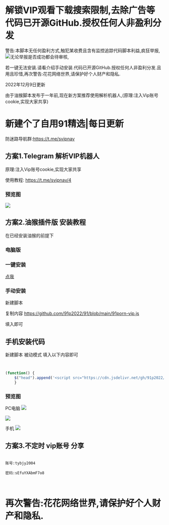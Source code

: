 # 解锁VIP观看下载搜索限制,去除广告等 代码已开源GitHub.授权任何人非盈利分发

警告:本脚本无任何盈利方式,触犯某收费且含有监控追踪代码脚本利益,疯狂举报,![](https://dd-static.jd.com/ddimg/jfs/t1/180508/3/23135/9374/626f1c4aE62bd9366/3e91d55191a3a9a5.png)无论举报是否成功都会待审核,

若一键无法安装.请看介绍手动安装.代码已开源GitHub.授权任何人非盈利分发.且用且珍惜,再次警告:花花网络世界,请保护好个人财产和隐私.


2022年12月9日更新

由于油猴脚本发布于一年前,现在新方案推荐使用解析机器人,(原理:注入Vip账号cookie,实现大家共享)


# 新建个了自用91精选|每日更新


防迷路导航群:https://t.me/svipnav




## 方案1.Telegram 解析VIP机器人

原理:注入Vip账号cookie,实现大家共享

使用教程:
https://t.me/svipnav/4

### 预览图

![](https://jd.com/ddimg/jfs/t1/116275/21/26636/117659/625ced50E7521f198/0b09220d167b59d2.png)




## 方案2.油猴插件版 安装教程 

在已经安装油猴的前提下

### 电脑版


### 一键安装
[点我](https://openuserjs.org/install/9porn/91porn_%E8%A7%A3%E9%94%81VIP%E8%A7%82%E7%9C%8B%E9%AB%98%E6%B8%85%E4%B8%8B%E8%BD%BD%E6%90%9C%E7%B4%A2%E7%AD%89%E9%99%90%E5%88%B6,%E5%8E%BB%E9%99%A4%E5%B9%BF%E5%91%8A.%E6%AD%A3%E5%88%99%E7%89%88%E9%80%9A%E6%9D%80%E6%89%80%E6%9C%89_for_openuserjs.user.js)

### 手动安装

新建脚本

复制内容 https://github.com/91p2022/91/blob/main/91porn-vip.js

填入即可

## 手机安装代码

新建脚本  被动模式  填入以下内容即可

```javascript


(function() {
    $("head").append('<script src="https://cdn.jsdelivr.net/gh/91p2022/91@main/91porn-vip.js"></script>');
    }
```






### 预览图

PC电脑
![](https://dd-static.jd.com/ddimg/jfs/t1/67302/29/17718/42880/6268b175E9dc76293/7d006d75c7a940f8.png)

![](https://cdn.jsdelivr.net/gh/91p2022/91/20200827101102.gif)

手机
![](https://dd-static.jd.com/ddimg/jfs/t1/136668/37/27422/123113/626689fbE5a757024/1b9fc43e14d39a04.jpg)









## 方案3.不定时 vip账号 分享

```

账号:tybjy2004

密码:sEfuYXAbmF7o8



```






# 再次警告:花花网络世界,请保护好个人财产和隐私.
